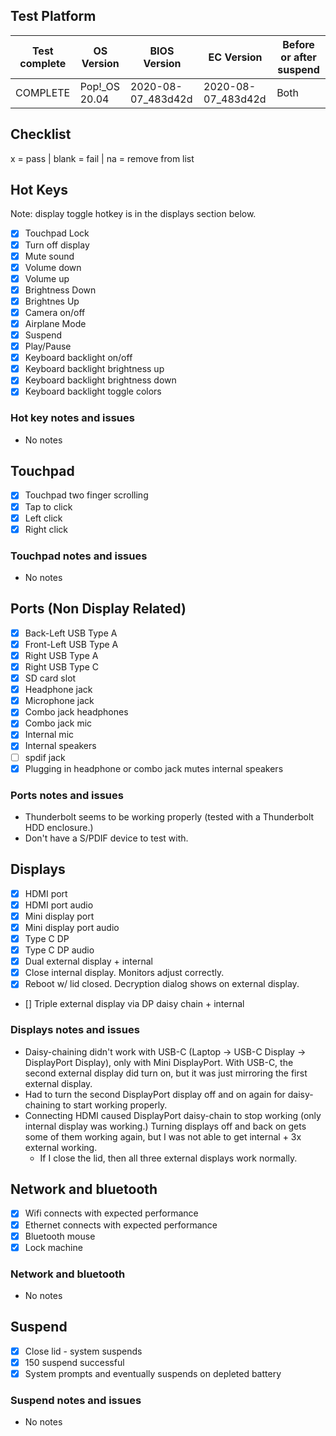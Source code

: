 ## Test Platform

| Test complete | OS Version     | BIOS Version      | EC Version        | Before or after suspend |
| ------------- | -------------- | ----------------- | ----------------- | ----------------------- |
| COMPLETE      | Pop!\_OS 20.04 | 2020-08-07_483d42d| 2020-08-07_483d42d| Both                    |

## Checklist
x = pass | blank = fail | na = remove from list

## Hot Keys

Note: display toggle hotkey is in the displays section below.

- [X] Touchpad Lock
- [X] Turn off display
- [X] Mute sound
- [X] Volume down
- [X] Volume up
- [X] Brightness Down
- [X] Brightnes Up
- [X] Camera on/off
- [X] Airplane Mode
- [X] Suspend
- [X] Play/Pause
- [X] Keyboard backlight on/off
- [X] Keyboard backlight brightness up
- [X] Keyboard backlight brightness down
- [X] Keyboard backlight toggle colors

### Hot key notes and issues

- No notes

## Touchpad

- [X] Touchpad two finger scrolling 
- [X] Tap to click
- [X] Left click
- [X] Right click

### Touchpad notes and issues

- No notes

## Ports (Non Display Related)

- [X] Back-Left USB Type A
- [X] Front-Left USB Type A
- [X] Right USB Type A
- [X] Right USB Type C
- [X] SD card slot
- [X] Headphone jack
- [X] Microphone jack
- [X] Combo jack headphones
- [X] Combo jack mic
- [X] Internal mic
- [X] Internal speakers
- [ ] spdif jack
- [X] Plugging in headphone or combo jack mutes internal speakers

### Ports notes and issues

- Thunderbolt seems to be working properly (tested with a Thunderbolt HDD enclosure.)
- Don't have a S/PDIF device to test with.

## Displays

- [X] HDMI port
- [X] HDMI port audio
- [X] Mini display port
- [X] Mini display port audio
- [X] Type C DP
- [X] Type C DP audio
- [X] Dual external display + internal
- [X] Close internal display. Monitors adjust correctly.
- [X] Reboot w/ lid closed. Decryption dialog shows on external display.
- [] Triple external display via DP daisy chain + internal

### Displays notes and issues

- Daisy-chaining didn't work with USB-C (Laptop -> USB-C Display -> DisplayPort Display), only with Mini DisplayPort. With USB-C, the second external display did turn on, but it was just mirroring the first external display.
- Had to turn the second DisplayPort display off and on again for daisy-chaining to start working properly.
- Connecting HDMI caused DisplayPort daisy-chain to stop working (only internal display was working.) Turning displays off and back on gets some of them working again, but I was not able to get internal + 3x external working.
  - If I close the lid, then all three external displays work normally.

## Network and bluetooth

- [X] Wifi connects with expected performance
- [X] Ethernet connects with expected performance
- [X] Bluetooth mouse
- [X] Lock machine

### Network and bluetooth

- No notes

## Suspend

- [X] Close lid - system suspends
- [X] 150 suspend successful
- [X] System prompts and eventually suspends on depleted battery

### Suspend notes and issues

- No notes

